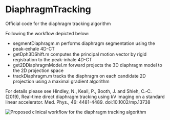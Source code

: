 # DiaphragmTracking
Official code for the diaphragm tracking algorithm

Following the workflow depicted below:
* segmentDiaphragm.m performs diaphragm segmentation using the peak-exhale 4D-CT
* getDph3DShift.m computes the principal motion vector by rigid registration to the peak-inhale 4D-CT
* get2DDiaphragmModel.m forward projects the 3D diaphragm model to the 2D projection space
* trackDiaphragm.m tracks the diaphragm on each candidate 2D projection using a maximal gradient algorithm

For details please see Hindley, N., Keall, P., Booth, J. and Shieh, C.‐C. (2019), Real‐time direct diaphragm tracking using kV imaging on a standard linear accelerator. Med. Phys., 46: 4481-4489. doi:10.1002/mp.13738

![Proposed clinical workflow for the diaphragm tracking algorithm](https://github.sydney.edu.au/Image-X/DiaphragmTracking/blob/master/Workflow.jpg?raw=true)
